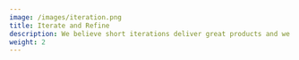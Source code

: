 ```yaml
---
image: /images/iteration.png
title: Iterate and Refine
description: We believe short iterations deliver great products and we expect changes
weight: 2
---
```


